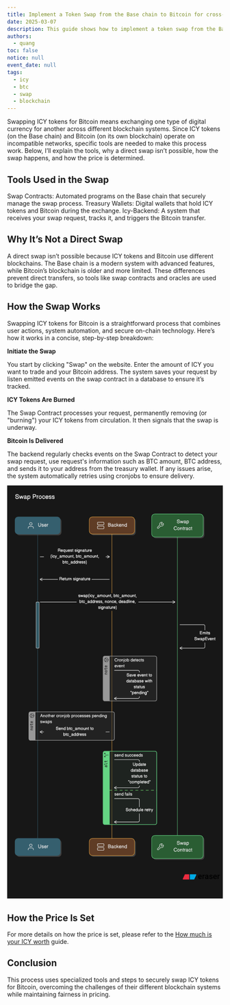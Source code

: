 ```yaml
---
title: Implement a Token Swap from the Base chain to Bitcoin for cross-chain transactions
date: 2025-03-07
description: This guide shows how to implement a token swap from the Base Chain to Bitcoin.
authors:
  - quang
toc: false
notice: null
event_date: null
tags:
  - icy
  - btc
  - swap
  - blockchain
---
```


Swapping ICY tokens for Bitcoin means exchanging one type of digital currency for another across different blockchain systems. Since ICY tokens (on the Base chain) and Bitcoin (on its own blockchain) operate on incompatible networks, specific tools are needed to make this process work. Below, I’ll explain the tools, why a direct swap isn’t possible, how the swap happens, and how the price is determined.

## Tools Used in the Swap
Swap Contracts: Automated programs on the Base chain that securely manage the swap process.
Treasury Wallets: Digital wallets that hold ICY tokens and Bitcoin during the exchange.
Icy-Backend: A system that receives your swap request, tracks it, and triggers the Bitcoin transfer.

## Why It’s Not a Direct Swap
A direct swap isn’t possible because ICY tokens and Bitcoin use different blockchains. The Base chain is a modern system with advanced features, while Bitcoin’s blockchain is older and more limited. These differences prevent direct transfers, so tools like swap contracts and oracles are used to bridge the gap.

## How the Swap Works
Swapping ICY tokens for Bitcoin is a straightforward process that combines user actions, system automation, and secure on-chain technology. Here’s how it works in a concise, step-by-step breakdown:

**Initiate the Swap**

You start by clicking "Swap" on the website. Enter the amount of ICY you want to trade and your Bitcoin address. The system saves your request by listen emitted events on the swap contract in a database to ensure it’s tracked.

**ICY Tokens Are Burned**

The Swap Contract processes your request, permanently removing (or "burning") your ICY tokens from circulation. It then signals that the swap is underway.

**Bitcoin Is Delivered**

The backend regularly checks events on the Swap Contract to detect your swap request, use request's information such as BTC amount, BTC address, and sends it to your address from the treasury wallet. If any issues arise, the system automatically retries using cronjobs to ensure delivery.

![alt text](assets/cross-chain-transfers-implementing-a-token-swap-from-base-chain-to-bitcoin-1.png)

## How the Price Is Set

For more details on how the price is set, please refer to the [How much is your ICY worth](https://memo.d.foundation/playbook/community/how-to-swap-icy-to-btc-copy/) guide.

## Conclusion
This process uses specialized tools and steps to securely swap ICY tokens for Bitcoin, overcoming the challenges of their different blockchain systems while maintaining fairness in pricing.
